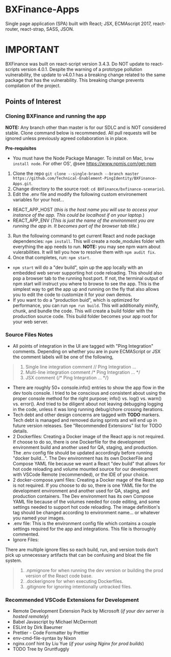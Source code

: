 # BXFinance-Apps
Single page application (SPA) built with React; JSX, ECMAscript 2017, react-router, react-strap, SASS, JSON.

# IMPORTANT
BXFinance was built on react-script version 3.4.3. Do NOT update to react-scripts version 4.0.1. Despite the warning of a prototype pollution vulnerability, the update to v4.0.1 has a breaking change related to the same package that has the vulnerability. This breaking change prevents compilation of the project.

## Points of Interest

### Cloning BXFinance and running the app
**NOTE:** Any branch other than master is for our SDLC and is NOT considered stable. Clone command below is recommended. All pull requests will be ignored unless previously agreed collaboration is in place.

**Pre-requisites**
- You must have the Node Package Manager. To install on Mac, `brew install node`. For other OS', @see https://www.npmjs.com/get-npm

1. Clone the repo `git clone --single-branch --branch master https://github.com/Technical-Enablement-PingIdentity/BXFinance-Apps.git`.
2. Change directory to the source root: `cd BXFinance/bxfinance-scenario1`.
3. Edit the .env file and modify the following custom environement variables for your host...
- REACT_APP_HOST (*this is the host name you will use to access your instance of the app. This could be localhost if on your laptop.*)
- REACT_APP_ENV  (*This is just the name of the environment you are running the app in. It becomes part of the browser tab title.*)
3. Run the following command to get current React and node package dependencies: `npm install`. This will create a node_modules folder with everything the app needs to run. **NOTE:** you may see npm warn about vulerabilities. It will tell you how to resolve them with `npm audit fix`. 
4. Once that completes, run: `npm start`.

- `npm start` will do a "dev build", spin up the app locally with an embedded web server supporting hot code reloading. This should also pop a browser tab to the running host:port. If not, the terminal output of npm start will instruct you where to browse to see the app. This is the simplest way to get the app up and running on the fly that also allows you to edit the code to customize it for your own demos.
- If you want to do a "production buid", which is optimized for performance, you can run `npm run build`. This will additionally minify, chunk, and bundle the code. This will create a build folder with the production source code. This build folder becomes your app root for your web server.

### Source Files Notes
- All points of integration in the UI are tagged with "Ping Integration" comments. Depending on whether you are in pure ECMAScript or JSX the comment labels will be one of the following, 

> 1. Single line integration comment // Ping Integration ...
> 2. Multi-line integration comment /* Ping Integration ... */ 
> 3. JSX comment {/* Ping Integration ... */}

- There are roughly 50+ console.info() entries to show the app flow in the dev tools console. I tried to be conscious and consistent about using the proper console method for the right purpose; info() vs. log() vs. warn() vs. error(). And tried to be diligent about not leaving debugging logging in the code, unless it was long running debug/chore crossing iterations.
- Tech debt and other design concerns are tagged with **TODO** markers. Tech debt is managed and removed during sprints and will end up in future version releases. See "Recommended Extensions" list for TODO details. 
- 2 Dockerfiles:
Creating a Docker image of the React app is not required. If choose to do so, there is one Dockerfile for the development environment build and another used for QA, staging, and production. The .env config file should be updated accordingly before running "docker build...". The Dev environment has its own DockerFile and Compose YAML file because we want a React "dev build" that allows for hot code reloading and volume mounted source for our development with VSCode Remote (recommended), or the IDE of your choice.
- 2 docker-compose.yaml files:
Creating a Docker mage of the React app is not required. If you choose to do so, there is one YAML file for the development environment and another used for QA, staging, and production containers. The Dev environment has its own Compose YAML file because of the volumes needed for code editing, and some settings needed to support hot code reloading. The image definition's tag should be changed according to environment name... or whatever you named your images. 
- .env file:
This is the environment config file which contains a couple settings required for the app and integrations. This file is thoroughly commented.
- Ignore Files:

There are multiple ignore files so each build, run, and version tools don't pick up unnecessary artifacts that can be confusing and bloat the file system.
> 1. .npmignore for when running the dev version or building the prod version of the React code base.
> 2. .dockerignore for when executing Dockerfiles.
> 3. .gitignore for ignoring intentionally untracked files.

### Recommended VSCode Extensions for Development
- Remote Development Extension Pack by Microsoft (*if your dev server is hosted remotely*)
- Babel Javascript by Michael McDermott
- ESLint by Dirk Baeumer
- Prettier - Code Formatter by Prettier
- env-cmd-file-syntax by Nixon
- nginx.conf hint by Liu Yue (*if your using Nginx for prod builds*)
- TODO Tree by Gruntfuggly
